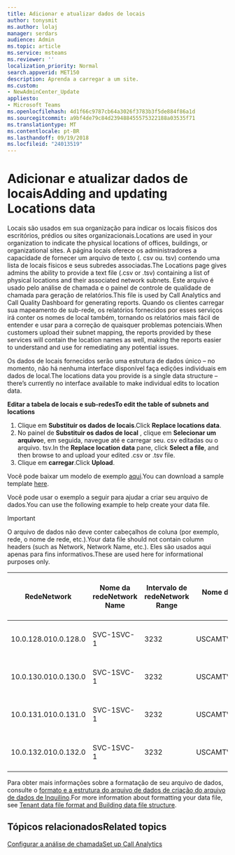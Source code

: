 ```yaml
---
title: Adicionar e atualizar dados de locais
author: tonysmit
ms.author: lolaj
manager: serdars
audience: Admin
ms.topic: article
ms.service: msteams
ms.reviewer: ''
localization_priority: Normal
search.appverid: MET150
description: Aprenda a carregar a um site.
ms.custom:
- NewAdminCenter_Update
appliesto:
- Microsoft Teams
ms.openlocfilehash: 4d1f66c9787cb64a3026f3783b3f5de884f86a1d
ms.sourcegitcommit: a9bf4de79c84d239488455575322188a03535f71
ms.translationtype: MT
ms.contentlocale: pt-BR
ms.lasthandoff: 09/19/2018
ms.locfileid: "24013519"
---
```

<a name="adding-and-updating-locations-data"></a><span data-ttu-id="74b01-103">Adicionar e atualizar dados de locais</span><span class="sxs-lookup"><span data-stu-id="74b01-103">Adding and updating Locations data</span></span>
============================

<span data-ttu-id="74b01-104">Locais são usados em sua organização para indicar os locais físicos dos escritórios, prédios ou sites organizacionais.</span><span class="sxs-lookup"><span data-stu-id="74b01-104">Locations are used in your organization to indicate the physical locations of offices, buildings, or organizational sites.</span></span> <span data-ttu-id="74b01-105">A página locais oferece os administradores a capacidade de fornecer um arquivo de texto (. csv ou. tsv) contendo uma lista de locais físicos e seus subredes associadas.</span><span class="sxs-lookup"><span data-stu-id="74b01-105">The Locations page gives admins the ability to provide a text file (.csv or .tsv) containing a list of physical locations and their associated network subnets.</span></span> <span data-ttu-id="74b01-106">Este arquivo é usado pelo análise de chamada e o painel de controle de qualidade de chamada para geração de relatórios.</span><span class="sxs-lookup"><span data-stu-id="74b01-106">This file is used by Call Analytics and Call Quality Dashboard for generating reports.</span></span> <span data-ttu-id="74b01-107">Quando os clientes carregar sua mapeamento de sub-rede, os relatórios fornecidos por esses serviços irá conter os nomes de local também, tornando os relatórios mais fácil de entender e usar para a correção de quaisquer problemas potenciais.</span><span class="sxs-lookup"><span data-stu-id="74b01-107">When customers upload their subnet mapping, the reports provided by these services will contain the location names as well, making the reports easier to understand and use for remediating any potential issues.</span></span>

<span data-ttu-id="74b01-108">Os dados de locais fornecidos serão uma estrutura de dados único – no momento, não há nenhuma interface disponível faça edições individuais em dados de local.</span><span class="sxs-lookup"><span data-stu-id="74b01-108">The locations data you provide is a single data structure – there’s currently no interface available to make individual edits to location data.</span></span> 

<span data-ttu-id="74b01-109">**Editar a tabela de locais e sub-redes**</span><span class="sxs-lookup"><span data-stu-id="74b01-109">**To edit the table of subnets and locations**</span></span>

1. <span data-ttu-id="74b01-110">Clique em **Substituir os dados de locais**.</span><span class="sxs-lookup"><span data-stu-id="74b01-110">Click **Replace locations data**.</span></span>
2. <span data-ttu-id="74b01-111">No painel de **Substituir os dados de local** , clique em **Selecionar um arquivo**e, em seguida, navegue até e carregar seu. csv editadas ou o arquivo. tsv.</span><span class="sxs-lookup"><span data-stu-id="74b01-111">In the **Replace location data** pane, click **Select a file**, and then browse to and upload your edited .csv or .tsv file.</span></span> 
3. <span data-ttu-id="74b01-112">Clique em **carregar**.</span><span class="sxs-lookup"><span data-stu-id="74b01-112">Click **Upload**.</span></span> 


<span data-ttu-id="74b01-113">Você pode baixar um modelo de exemplo [aqui](https://github.com/MicrosoftDocs/OfficeDocs-SkypeForBusiness/blob/live/Teams/downloads/locations-template.tsv?raw=true).</span><span class="sxs-lookup"><span data-stu-id="74b01-113">You can download a sample template [here](https://github.com/MicrosoftDocs/OfficeDocs-SkypeForBusiness/blob/live/Teams/downloads/locations-template.tsv?raw=true).</span></span>

<span data-ttu-id="74b01-114">Você pode usar o exemplo a seguir para ajudar a criar seu arquivo de dados.</span><span class="sxs-lookup"><span data-stu-id="74b01-114">You can use the following example to help create your data file.</span></span> 

> [!IMPORTANT]
> <span data-ttu-id="74b01-115">O arquivo de dados não deve conter cabeçalhos de coluna (por exemplo, rede, o nome de rede, etc.).</span><span class="sxs-lookup"><span data-stu-id="74b01-115">Your data file should not contain column headers (such as Network, Network Name, etc.).</span></span> <span data-ttu-id="74b01-116">Eles são usados aqui apenas para fins informativos.</span><span class="sxs-lookup"><span data-stu-id="74b01-116">These are used here for informational purposes only.</span></span> </br>

|<span data-ttu-id="74b01-117">Rede</span><span class="sxs-lookup"><span data-stu-id="74b01-117">Network</span></span>|<span data-ttu-id="74b01-118">Nome da rede</span><span class="sxs-lookup"><span data-stu-id="74b01-118">Network Name</span></span>|<span data-ttu-id="74b01-119">Intervalo de rede</span><span class="sxs-lookup"><span data-stu-id="74b01-119">Network Range</span></span>|<span data-ttu-id="74b01-120">Nome do edifício</span><span class="sxs-lookup"><span data-stu-id="74b01-120">Building Name</span></span>|<span data-ttu-id="74b01-121">Tipo de propriedade</span><span class="sxs-lookup"><span data-stu-id="74b01-121">Ownership Type</span></span>|<span data-ttu-id="74b01-122">Tipo de construção</span><span class="sxs-lookup"><span data-stu-id="74b01-122">Building Type</span></span>|<span data-ttu-id="74b01-123">Tipo de construção do Office</span><span class="sxs-lookup"><span data-stu-id="74b01-123">Building Office Type</span></span>|<span data-ttu-id="74b01-124">Cidade</span><span class="sxs-lookup"><span data-stu-id="74b01-124">City</span></span>|<span data-ttu-id="74b01-125">Código Postal</span><span class="sxs-lookup"><span data-stu-id="74b01-125">Zip Code</span></span>|<span data-ttu-id="74b01-126">País</span><span class="sxs-lookup"><span data-stu-id="74b01-126">Country</span></span>|<span data-ttu-id="74b01-127">Estado</span><span class="sxs-lookup"><span data-stu-id="74b01-127">State</span></span>|<span data-ttu-id="74b01-128">Região</span><span class="sxs-lookup"><span data-stu-id="74b01-128">Region</span></span>|<span data-ttu-id="74b01-129">Interior Corp</span><span class="sxs-lookup"><span data-stu-id="74b01-129">Inside Corp</span></span>|<span data-ttu-id="74b01-130">Rota Express</span><span class="sxs-lookup"><span data-stu-id="74b01-130">Express Route</span></span>|
|-|-|-|-|-|-|-|-|-|-|-|-|-|-|
|<span data-ttu-id="74b01-131">10.0.128.0</span><span class="sxs-lookup"><span data-stu-id="74b01-131">10.0.128.0</span></span> |<span data-ttu-id="74b01-132">SVC-1</span><span class="sxs-lookup"><span data-stu-id="74b01-132">SVC-1</span></span>|<span data-ttu-id="74b01-133">32</span><span class="sxs-lookup"><span data-stu-id="74b01-133">32</span></span>|<span data-ttu-id="74b01-134">USCAMTV001</span><span class="sxs-lookup"><span data-stu-id="74b01-134">USCAMTV001</span></span>|<span data-ttu-id="74b01-135">Contoso concedida prediais</span><span class="sxs-lookup"><span data-stu-id="74b01-135">Contoso Leased RE&F</span></span>|<span data-ttu-id="74b01-136">Escritório</span><span class="sxs-lookup"><span data-stu-id="74b01-136">Office</span></span>|<span data-ttu-id="74b01-137">Prediais</span><span class="sxs-lookup"><span data-stu-id="74b01-137">RE&F</span></span>|<span data-ttu-id="74b01-138">Modo de exibição das Montanhas</span><span class="sxs-lookup"><span data-stu-id="74b01-138">Mountain View</span></span>|<span data-ttu-id="74b01-139">94043 e.u.a.</span><span class="sxs-lookup"><span data-stu-id="74b01-139">94043</span></span>|<span data-ttu-id="74b01-140">CONOSCO</span><span class="sxs-lookup"><span data-stu-id="74b01-140">US</span></span>|<span data-ttu-id="74b01-141">CA</span><span class="sxs-lookup"><span data-stu-id="74b01-141">CA</span></span>|<span data-ttu-id="74b01-142">CONOSCO</span><span class="sxs-lookup"><span data-stu-id="74b01-142">US</span></span>|<span data-ttu-id="74b01-143">1</span><span class="sxs-lookup"><span data-stu-id="74b01-143">1</span></span>|<span data-ttu-id="74b01-144">1</span><span class="sxs-lookup"><span data-stu-id="74b01-144">1</span></span>|
|<span data-ttu-id="74b01-145">10.0.130.0</span><span class="sxs-lookup"><span data-stu-id="74b01-145">10.0.130.0</span></span> |<span data-ttu-id="74b01-146">SVC-1</span><span class="sxs-lookup"><span data-stu-id="74b01-146">SVC-1</span></span>|<span data-ttu-id="74b01-147">32</span><span class="sxs-lookup"><span data-stu-id="74b01-147">32</span></span>|<span data-ttu-id="74b01-148">USCAMTV001</span><span class="sxs-lookup"><span data-stu-id="74b01-148">USCAMTV001</span></span>|<span data-ttu-id="74b01-149">Contoso concedida prediais</span><span class="sxs-lookup"><span data-stu-id="74b01-149">Contoso Leased RE&F</span></span>|<span data-ttu-id="74b01-150">Escritório</span><span class="sxs-lookup"><span data-stu-id="74b01-150">Office</span></span>|<span data-ttu-id="74b01-151">Prediais</span><span class="sxs-lookup"><span data-stu-id="74b01-151">RE&F</span></span>|<span data-ttu-id="74b01-152">Modo de exibição das Montanhas</span><span class="sxs-lookup"><span data-stu-id="74b01-152">Mountain View</span></span>|<span data-ttu-id="74b01-153">94043 e.u.a.</span><span class="sxs-lookup"><span data-stu-id="74b01-153">94043</span></span>|<span data-ttu-id="74b01-154">CONOSCO</span><span class="sxs-lookup"><span data-stu-id="74b01-154">US</span></span>|<span data-ttu-id="74b01-155">CA</span><span class="sxs-lookup"><span data-stu-id="74b01-155">CA</span></span>|<span data-ttu-id="74b01-156">CONOSCO</span><span class="sxs-lookup"><span data-stu-id="74b01-156">US</span></span>|<span data-ttu-id="74b01-157">1</span><span class="sxs-lookup"><span data-stu-id="74b01-157">1</span></span>|<span data-ttu-id="74b01-158">1</span><span class="sxs-lookup"><span data-stu-id="74b01-158">1</span></span>|
|<span data-ttu-id="74b01-159">10.0.131.0</span><span class="sxs-lookup"><span data-stu-id="74b01-159">10.0.131.0</span></span> |<span data-ttu-id="74b01-160">SVC-1</span><span class="sxs-lookup"><span data-stu-id="74b01-160">SVC-1</span></span>|<span data-ttu-id="74b01-161">32</span><span class="sxs-lookup"><span data-stu-id="74b01-161">32</span></span>|<span data-ttu-id="74b01-162">USCAMTV001</span><span class="sxs-lookup"><span data-stu-id="74b01-162">USCAMTV001</span></span>|<span data-ttu-id="74b01-163">Contoso concedida prediais</span><span class="sxs-lookup"><span data-stu-id="74b01-163">Contoso Leased RE&F</span></span>|<span data-ttu-id="74b01-164">Escritório</span><span class="sxs-lookup"><span data-stu-id="74b01-164">Office</span></span>|<span data-ttu-id="74b01-165">Prediais</span><span class="sxs-lookup"><span data-stu-id="74b01-165">RE&F</span></span>|<span data-ttu-id="74b01-166">Modo de exibição das Montanhas</span><span class="sxs-lookup"><span data-stu-id="74b01-166">Mountain View</span></span>|<span data-ttu-id="74b01-167">94043 e.u.a.</span><span class="sxs-lookup"><span data-stu-id="74b01-167">94043</span></span>|<span data-ttu-id="74b01-168">CONOSCO</span><span class="sxs-lookup"><span data-stu-id="74b01-168">US</span></span>|<span data-ttu-id="74b01-169">CA</span><span class="sxs-lookup"><span data-stu-id="74b01-169">CA</span></span>|<span data-ttu-id="74b01-170">CONOSCO</span><span class="sxs-lookup"><span data-stu-id="74b01-170">US</span></span>|<span data-ttu-id="74b01-171">1</span><span class="sxs-lookup"><span data-stu-id="74b01-171">1</span></span>|<span data-ttu-id="74b01-172">1</span><span class="sxs-lookup"><span data-stu-id="74b01-172">1</span></span>|
|<span data-ttu-id="74b01-173">10.0.132.0</span><span class="sxs-lookup"><span data-stu-id="74b01-173">10.0.132.0</span></span> |<span data-ttu-id="74b01-174">SVC-1</span><span class="sxs-lookup"><span data-stu-id="74b01-174">SVC-1</span></span>|<span data-ttu-id="74b01-175">32</span><span class="sxs-lookup"><span data-stu-id="74b01-175">32</span></span>|<span data-ttu-id="74b01-176">USCAMTV001</span><span class="sxs-lookup"><span data-stu-id="74b01-176">USCAMTV001</span></span>|<span data-ttu-id="74b01-177">Contoso concedida prediais</span><span class="sxs-lookup"><span data-stu-id="74b01-177">Contoso Leased RE&F</span></span>|<span data-ttu-id="74b01-178">Escritório</span><span class="sxs-lookup"><span data-stu-id="74b01-178">Office</span></span>|<span data-ttu-id="74b01-179">Prediais</span><span class="sxs-lookup"><span data-stu-id="74b01-179">RE&F</span></span>|<span data-ttu-id="74b01-180">Modo de exibição das Montanhas</span><span class="sxs-lookup"><span data-stu-id="74b01-180">Mountain View</span></span>|<span data-ttu-id="74b01-181">94043 e.u.a.</span><span class="sxs-lookup"><span data-stu-id="74b01-181">94043</span></span>|<span data-ttu-id="74b01-182">CONOSCO</span><span class="sxs-lookup"><span data-stu-id="74b01-182">US</span></span>|<span data-ttu-id="74b01-183">CA</span><span class="sxs-lookup"><span data-stu-id="74b01-183">CA</span></span>|<span data-ttu-id="74b01-184">CONOSCO</span><span class="sxs-lookup"><span data-stu-id="74b01-184">US</span></span>|<span data-ttu-id="74b01-185">1</span><span class="sxs-lookup"><span data-stu-id="74b01-185">1</span></span>|<span data-ttu-id="74b01-186">1</span><span class="sxs-lookup"><span data-stu-id="74b01-186">1</span></span>|


<span data-ttu-id="74b01-187">Para obter mais informações sobre a formatação de seu arquivo de dados, consulte o [formato e a estrutura do arquivo de dados de criação do arquivo de dados de Inquilino](turning-on-and-using-call-quality-dashboard.md#tenant-data-file-format-and-building-data-file-structure).</span><span class="sxs-lookup"><span data-stu-id="74b01-187">For more information about formatting your data file, see [Tenant data file format and Building data file structure](turning-on-and-using-call-quality-dashboard.md#tenant-data-file-format-and-building-data-file-structure).</span></span>


## <a name="related-topics"></a><span data-ttu-id="74b01-188">Tópicos relacionados</span><span class="sxs-lookup"><span data-stu-id="74b01-188">Related topics</span></span>

[<span data-ttu-id="74b01-189">Configurar a análise de chamada</span><span class="sxs-lookup"><span data-stu-id="74b01-189">Set up Call Analytics</span></span>](set-up-call-analytics.md)